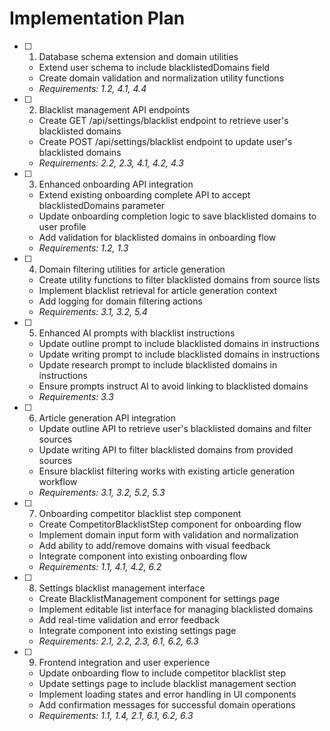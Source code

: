 # Implementation Plan

- [ ] 1. Database schema extension and domain utilities
  - Extend user schema to include blacklistedDomains field
  - Create domain validation and normalization utility functions
  - _Requirements: 1.2, 4.1, 4.4_

- [ ] 2. Blacklist management API endpoints
  - Create GET /api/settings/blacklist endpoint to retrieve user's blacklisted domains
  - Create POST /api/settings/blacklist endpoint to update user's blacklisted domains
  - _Requirements: 2.2, 2.3, 4.1, 4.2, 4.3_

- [ ] 3. Enhanced onboarding API integration
  - Extend existing onboarding complete API to accept blacklistedDomains parameter
  - Update onboarding completion logic to save blacklisted domains to user profile
  - Add validation for blacklisted domains in onboarding flow
  - _Requirements: 1.2, 1.3_

- [ ] 4. Domain filtering utilities for article generation
  - Create utility functions to filter blacklisted domains from source lists
  - Implement blacklist retrieval for article generation context
  - Add logging for domain filtering actions
  - _Requirements: 3.1, 3.2, 5.4_

- [ ] 5. Enhanced AI prompts with blacklist instructions
  - Update outline prompt to include blacklisted domains in instructions
  - Update writing prompt to include blacklisted domains in instructions
  - Update research prompt to include blacklisted domains in instructions
  - Ensure prompts instruct AI to avoid linking to blacklisted domains
  - _Requirements: 3.3_

- [ ] 6. Article generation API integration
  - Update outline API to retrieve user's blacklisted domains and filter sources
  - Update writing API to filter blacklisted domains from provided sources
  - Ensure blacklist filtering works with existing article generation workflow
  - _Requirements: 3.1, 3.2, 5.2, 5.3_

- [ ] 7. Onboarding competitor blacklist step component
  - Create CompetitorBlacklistStep component for onboarding flow
  - Implement domain input form with validation and normalization
  - Add ability to add/remove domains with visual feedback
  - Integrate component into existing onboarding flow
  - _Requirements: 1.1, 4.1, 4.2, 6.2_

- [ ] 8. Settings blacklist management interface
  - Create BlacklistManagement component for settings page
  - Implement editable list interface for managing blacklisted domains
  - Add real-time validation and error feedback
  - Integrate component into existing settings page
  - _Requirements: 2.1, 2.2, 2.3, 6.1, 6.2, 6.3_

- [ ] 9. Frontend integration and user experience
  - Update onboarding flow to include competitor blacklist step
  - Update settings page to include blacklist management section
  - Implement loading states and error handling in UI components
  - Add confirmation messages for successful domain operations
  - _Requirements: 1.1, 1.4, 2.1, 6.1, 6.2, 6.3_